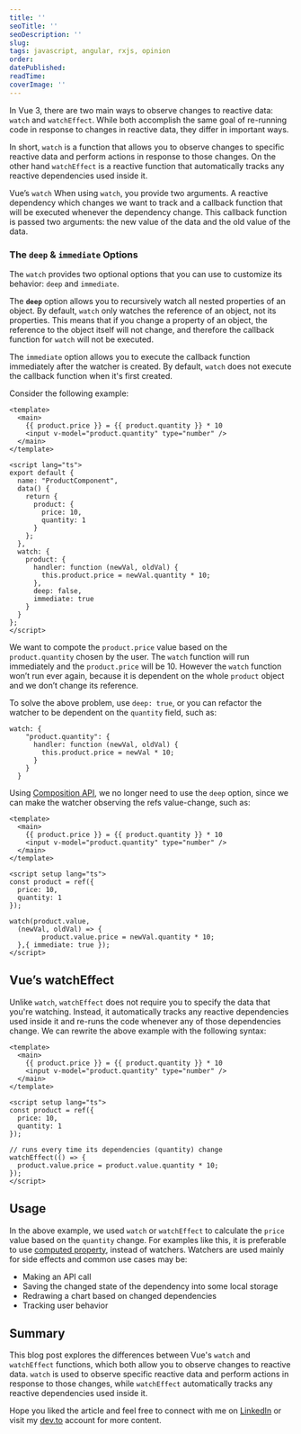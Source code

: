 ```yaml
---
title: ''
seoTitle: ''
seoDescription: ''
slug:
tags: javascript, angular, rxjs, opinion
order:
datePublished:
readTime:
coverImage: ''
---
```


In Vue 3, there are two main ways to observe changes to reactive data: `watch` and `watchEffect`. While both accomplish the same goal of re-running code in response to changes in reactive data, they differ in important ways.

In short, `watch` is a function that allows you to observe changes to specific reactive data and perform actions in response to those changes. On the other hand `watchEffect` is a reactive function that automatically tracks any reactive dependencies used inside it.

Vue’s `watch`
When using `watch`, you provide two arguments. A reactive dependency which changes we want to track and a callback function that will be executed whenever the dependency change. This callback function is passed two arguments: the new value of the data and the old value of the data.

### The `deep` & `immediate` Options

The `watch` provides two optional options that you can use to customize its behavior: `deep` and `immediate`.

The **`deep`** option allows you to recursively watch all nested properties of an object. By default, `watch` only watches the reference of an object, not its properties. This means that if you change a property of an object, the reference to the object itself will not change, and therefore the callback function for `watch` will not be executed.

The `immediate` option allows you to execute the callback function immediately after the watcher is created. By default, `watch` does not execute the callback function when it's first created.

Consider the following example:

```Vue
<template>
  <main>
    {{ product.price }} = {{ product.quantity }} * 10
    <input v-model="product.quantity" type="number" />
  </main>
</template>

<script lang="ts">
export default {
  name: "ProductComponent",
  data() {
    return {
      product: {
        price: 10,
        quantity: 1
      }
    };
  },
  watch: {
    product: {
      handler: function (newVal, oldVal) {
        this.product.price = newVal.quantity * 10;
      },
      deep: false,
      immediate: true
    }
  }
};
</script>
```

We want to compote the `product.price` value based on the `product.quantity` chosen by the user. The `watch` function will run immediately and the `product.price` will be 10. However the `watch` function won’t run ever again, because it is dependent on the whole `product` object and we don’t change its reference.

To solve the above problem, use `deep: true`, or you can refactor the watcher to be dependent on the `quantity` field, such as:

```TS
watch: {
    "product.quantity": {
      handler: function (newVal, oldVal) {
        this.product.price = newVal * 10;
      }
    }
  }
```

Using [Composition API](https://vuejs.org/api/), we no longer need to use the `deep` option, since we can make the watcher observing the refs value-change, such as:

```Vue
<template>
  <main>
    {{ product.price }} = {{ product.quantity }} * 10
    <input v-model="product.quantity" type="number" />
  </main>
</template>

<script setup lang="ts">
const product = ref({
  price: 10,
  quantity: 1
});

watch(product.value,
  (newVal, oldVal) => {
		product.value.price = newVal.quantity * 10;
  },{ immediate: true });
</script>
```

## Vue’s watchEffect

Unlike `watch`, `watchEffect` does not require you to specify the data that you're watching. Instead, it automatically tracks any reactive dependencies used inside it and re-runs the code whenever any of those dependencies change. We can rewrite the above example with the following syntax:

```Vue
<template>
  <main>
    {{ product.price }} = {{ product.quantity }} * 10
    <input v-model="product.quantity" type="number" />
  </main>
</template>

<script setup lang="ts">
const product = ref({
  price: 10,
  quantity: 1
});

// runs every time its dependencies (quantity) change
watchEffect(() => {
  product.value.price = product.value.quantity * 10;
});
</script>
```

## Usage

In the above example, we used `watch` or `watchEffect` to calculate the `price` value based on the `quantity` change. For examples like this, it is preferable to use [computed property](https://vuejs.org/guide/essentials/computed.html#basic-example), instead of watchers. Watchers are used mainly for side effects and common use cases may be:

- Making an API call
- Saving the changed state of the dependency into some local storage
- Redrawing a chart based on changed dependencies
- Tracking user behavior

## Summary

This blog post explores the differences between Vue's `watch` and `watchEffect` functions, which both allow you to observe changes to reactive data. `watch` is used to observe specific reactive data and perform actions in response to those changes, while `watchEffect` automatically tracks any reactive dependencies used inside it.

Hope you liked the article and feel free to connect with me on [LinkedIn](https://www.linkedin.com/in/eduard-krivanek) or visit my [dev.to](https://dev.to/krivanek06) account for more content.
